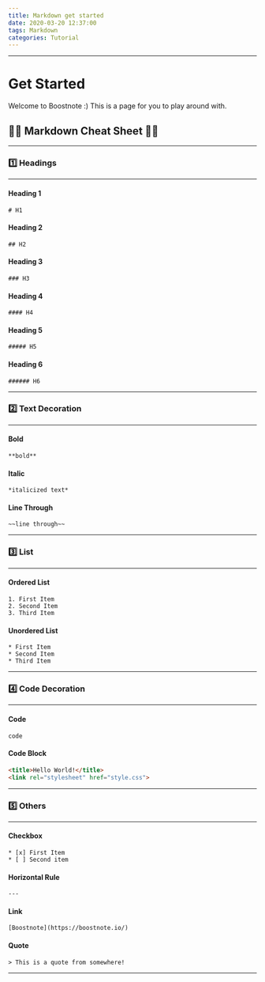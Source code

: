 ```yaml
---
title: Markdown get started
date: 2020-03-20 12:37:00
tags: Markdown
categories: Tutorial
---
```

---
# Get Started
Welcome to Boostnote :) This is a page for you to play around with.

## 👨‍💻 Markdown Cheat Sheet 👩‍💻
 <!-- more -->
---
### 1️⃣ Headings
---

#### Heading 1
`# H1`

#### Heading 2
`## H2`

#### Heading 3
`### H3`

#### Heading 4
`#### H4`

#### Heading 5
`##### H5`

#### Heading 6
`###### H6`

---
### 2️⃣ Text Decoration
---

#### Bold
`**bold**`

#### Italic
`*italicized text*`

#### Line Through
`~~line through~~`

---
### 3️⃣ List
---

#### Ordered List
```
1. First Item
2. Second Item
3. Third Item
```

#### Unordered List
```
* First Item
* Second Item
* Third Item
```

---
### 4️⃣ Code Decoration
---

#### Code
`code`

#### Code Block

```html
<title>Hello World!</title>
<link rel="stylesheet" href="style.css">
```

---
### 5️⃣ Others
---

#### Checkbox
```
* [x] First Item
* [ ] Second item
```

#### Horizontal Rule
`---`

#### Link
`[Boostnote](https://boostnote.io/)`

#### Quote
`> This is a quote from somewhere!`

---